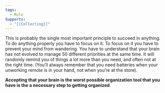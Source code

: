 ```yaml
---
tags:
  - Rule
Supports:
  - "[[Collecting]]"
---
```


This is probably the single most important principle to succeed in anything. To do anything properly you have to focus on it. To focus on it you have to prevent your mind from wandering. You have to understand that your brain has not evolved to manage 50 different priorities at the same time. It will randomly remind you of things a lot more than you need, and often not at the right time. (You’ll always remember that you need batteries when your unworking remote is in your hand, not when you’re at the store). 

**Accepting that your brain is the worst possible organization tool that you have is the a necessary step to getting organized**. 
